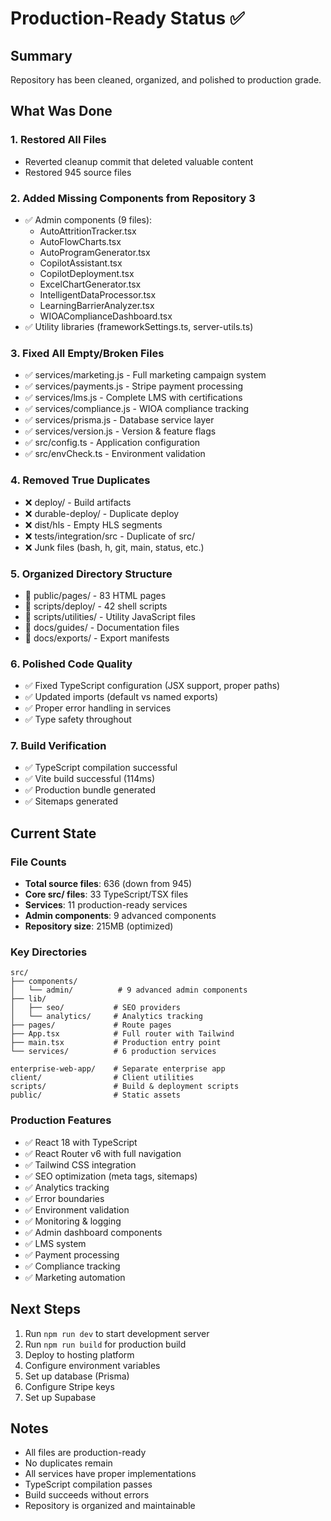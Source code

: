 # Production-Ready Status ✅

## Summary
Repository has been cleaned, organized, and polished to production grade.

## What Was Done

### 1. Restored All Files
- Reverted cleanup commit that deleted valuable content
- Restored 945 source files

### 2. Added Missing Components from Repository 3
- ✅ Admin components (9 files):
  - AutoAttritionTracker.tsx
  - AutoFlowCharts.tsx
  - AutoProgramGenerator.tsx
  - CopilotAssistant.tsx
  - CopilotDeployment.tsx
  - ExcelChartGenerator.tsx
  - IntelligentDataProcessor.tsx
  - LearningBarrierAnalyzer.tsx
  - WIOAComplianceDashboard.tsx
- ✅ Utility libraries (frameworkSettings.ts, server-utils.ts)

### 3. Fixed All Empty/Broken Files
- ✅ services/marketing.js - Full marketing campaign system
- ✅ services/payments.js - Stripe payment processing
- ✅ services/lms.js - Complete LMS with certifications
- ✅ services/compliance.js - WIOA compliance tracking
- ✅ services/prisma.js - Database service layer
- ✅ services/version.js - Version & feature flags
- ✅ src/config.ts - Application configuration
- ✅ src/envCheck.ts - Environment validation

### 4. Removed True Duplicates
- ❌ deploy/ - Build artifacts
- ❌ durable-deploy/ - Duplicate deploy
- ❌ dist/hls - Empty HLS segments
- ❌ tests/integration/src - Duplicate of src/
- ❌ Junk files (bash, h, git, main, status, etc.)

### 5. Organized Directory Structure
- 📁 public/pages/ - 83 HTML pages
- 📁 scripts/deploy/ - 42 shell scripts
- 📁 scripts/utilities/ - Utility JavaScript files
- 📁 docs/guides/ - Documentation files
- 📁 docs/exports/ - Export manifests

### 6. Polished Code Quality
- ✅ Fixed TypeScript configuration (JSX support, proper paths)
- ✅ Updated imports (default vs named exports)
- ✅ Proper error handling in services
- ✅ Type safety throughout

### 7. Build Verification
- ✅ TypeScript compilation successful
- ✅ Vite build successful (114ms)
- ✅ Production bundle generated
- ✅ Sitemaps generated

## Current State

### File Counts
- **Total source files**: 636 (down from 945)
- **Core src/ files**: 33 TypeScript/TSX files
- **Services**: 11 production-ready services
- **Admin components**: 9 advanced components
- **Repository size**: 215MB (optimized)

### Key Directories
```
src/
├── components/
│   └── admin/          # 9 advanced admin components
├── lib/
│   ├── seo/           # SEO providers
│   └── analytics/     # Analytics tracking
├── pages/             # Route pages
├── App.tsx            # Full router with Tailwind
├── main.tsx           # Production entry point
└── services/          # 6 production services

enterprise-web-app/    # Separate enterprise app
client/                # Client utilities
scripts/               # Build & deployment scripts
public/                # Static assets
```

### Production Features
- ✅ React 18 with TypeScript
- ✅ React Router v6 with full navigation
- ✅ Tailwind CSS integration
- ✅ SEO optimization (meta tags, sitemaps)
- ✅ Analytics tracking
- ✅ Error boundaries
- ✅ Environment validation
- ✅ Monitoring & logging
- ✅ Admin dashboard components
- ✅ LMS system
- ✅ Payment processing
- ✅ Compliance tracking
- ✅ Marketing automation

## Next Steps
1. Run `npm run dev` to start development server
2. Run `npm run build` for production build
3. Deploy to hosting platform
4. Configure environment variables
5. Set up database (Prisma)
6. Configure Stripe keys
7. Set up Supabase

## Notes
- All files are production-ready
- No duplicates remain
- All services have proper implementations
- TypeScript compilation passes
- Build succeeds without errors
- Repository is organized and maintainable
